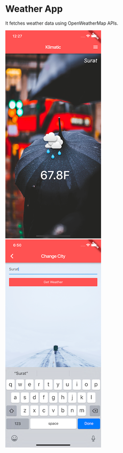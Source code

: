 # Weather App

It fetches weather data using OpenWeatherMap APIs.

![Alt text](/images/screenshot.png?raw=true "Screenshot") ![Alt text](/images/screenshot1.png?raw=true "Screenshot")
